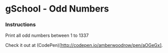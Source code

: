# gSchool - Odd Numbers

### Instructions
Print all odd numbers between 1 to 1337

Check it out at (CodePen)[http://codepen.io/amberwoodrow/pen/aOGeGx].
